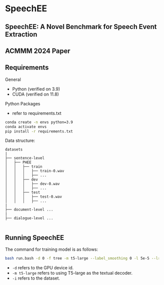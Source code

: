 # SpeechEE

## SpeechEE: A Novel Benchmark for Speech Event Extraction

## ACMMM 2024 Paper


## Requirements

General

- Python (verified on 3.9)
- CUDA (verified on 11.8)

Python Packages

- refer to requirements.txt

```bash
conda create -n envs python=3.9
conda activate envs
pip install -r requirements.txt
```




Data structure:
```
datasets
|
├── sentence-level
│   ├── PHEE
│   │   ├── train
│   │   │   ├── train-0.wav
│   │   │   ├── ...
│   │   ├── dev
│   │   │   ├── dev-0.wav
│   │   │   ├── ...
│   │   ├── test
│   │   │   ├── test-0.wav
│   │   │   ├── ...
|
├── document-level ...
|
├── dialogue-level ...


```


## Running SpeechEE

The command for training model is as follows:

```bash
bash run.bash -d 0 -f tree -m t5-large --label_smoothing 0 -l 5e-5 --lr_scheduler linear --warmup_steps 2000 -b 16 -i PHEE
```

- `-d` refers to the GPU device id.
- `-m t5-large` refers to using T5-large as the textual decoder.
- `-i` refers to the dataset.
